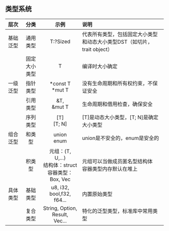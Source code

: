 ## 类型系统

|层次|分类|示例|说明|
|:--:|:--:|:--:|:--|
|基础泛型|通用类型|T:?Sized|代表所有类型，包括固定大小类型和动态大小类型DST（如切片，trait object）|
|  |固定大小类型|T|编译时大小确定|
|一级泛型|指针类型|*const T<br>*mut T|没有生命周期和所有权约束，不保证安全|
|  |引用类型|&T,<br>&mut T|生命周期和借用检查，确保安全|
|  |序列类型|[T]<br>[T; N]|[T]是动态大小类型，[T; N]是确定大小类型|
|组合泛型|和类型|union<T><br>enum<T>|union是不安全的，enum是安全的|
|  |积类型|元组：(T, U,...)<br>结构体：struct<T><br>容器类型：Box<T>, Vec<T>|元组可以当做成员匿名型结构体<br>容器类型内存默认在堆上|
|具体类型|基础类型|u8, i32, bool,f32, f64...|内置原始类型|
|  |复合类型|String, Option, Result,<br>Vec<u8>...|特化的泛型类型，标准库中常用类型|
